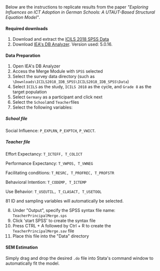 Below are the instructions to replicate results from the paper *"Exploring Influences on ICT Adoption in German Schools: A UTAUT-Based Structural Equation Model"*.

#### Required downloads
1. Download and extract the [ICILS 2018 SPSS Data](https://doi.org/10.58150/ICILS_2018_data)
2. Download [IEA's DB Analyzer](https://www.iea.nl/data-tools/tools). Version used: 5.0.16.

#### Data Preparation
1. Open IEA's DB Analyzer
2. Access the Merge Module with `SPSS` selected
3. Select the survey data directory (such as `\Downloads\ICILS2018_IDB_SPSS\ICILS2018_IDB_SPSS\Data`)
4. Select `ICILS` as the study, `ICILS 2018` as the cycle, and `Grade 8` as the target population
5. Select `Germany` as a participant and click next
6. Select the `School`and `Teacher`files
7. Select the following variables: 
   
##### School file
Social Influence: `P_EXPLRN`, `P_EXPTCH`, `P_VWICT`.

##### Teacher file
Effort Expectancy: `T_ICTEFF, T_COLICT`

Performance Expectancy: `T_VWPOS, T_VWNEG`
   
Facilitating conditions: `T_RESRC, T_PROFREC, T_PROFSTR`
   
Behavioral Intention: `T_CODEMP, T_ICTEMP`
   
Use Behavior: `T_USEUTIL, T_CLASACT, T_USETOOL`

81 ID and sampling variables will automatically be selected.

8. Under "Output", specify the SPSS syntax file name: `TeacherPrincipalMerge.sps`
9. Click 'start SPSS' to create the syntax file
10. Press CTRL + A followed by Ctrl + R to create the `TeacherPrincipalMerge.sav` file
11. Place this file into the "Data" directory

#### SEM Estimation
Simply drag and drop the desired `.do` file into Stata's command window to automatically fit the model.
